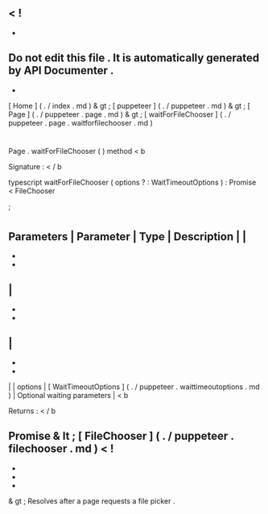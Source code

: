 <
!
-
-
Do
not
edit
this
file
.
It
is
automatically
generated
by
API
Documenter
.
-
-
>
[
Home
]
(
.
/
index
.
md
)
&
gt
;
[
puppeteer
]
(
.
/
puppeteer
.
md
)
&
gt
;
[
Page
]
(
.
/
puppeteer
.
page
.
md
)
&
gt
;
[
waitForFileChooser
]
(
.
/
puppeteer
.
page
.
waitforfilechooser
.
md
)
#
#
Page
.
waitForFileChooser
(
)
method
<
b
>
Signature
:
<
/
b
>
typescript
waitForFileChooser
(
options
?
:
WaitTimeoutOptions
)
:
Promise
<
FileChooser
>
;
#
#
Parameters
|
Parameter
|
Type
|
Description
|
|
-
-
-
|
-
-
-
|
-
-
-
|
|
options
|
[
WaitTimeoutOptions
]
(
.
/
puppeteer
.
waittimeoutoptions
.
md
)
|
Optional
waiting
parameters
|
<
b
>
Returns
:
<
/
b
>
Promise
&
lt
;
[
FileChooser
]
(
.
/
puppeteer
.
filechooser
.
md
)
<
!
-
-
-
-
>
&
gt
;
Resolves
after
a
page
requests
a
file
picker
.
